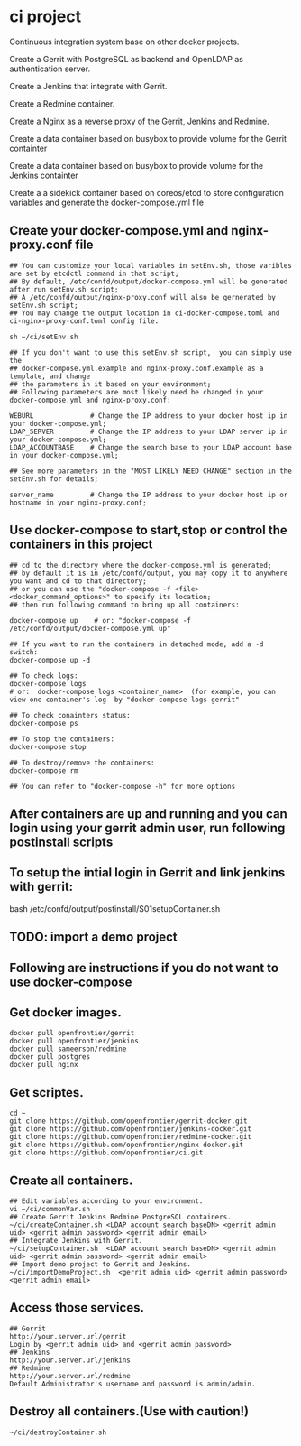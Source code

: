 # ci project
Continuous integration system base on other docker projects.

Create a Gerrit with PostgreSQL as backend and OpenLDAP as authentication server.

Create a Jenkins that integrate with Gerrit.

Create a Redmine container.

Create a Nginx as a reverse proxy of the Gerrit, Jenkins and Redmine.

Create a data container based on busybox to provide volume for the Gerrit containter

Create a data container based on busybox to provide volume for the Jenkins containter

Create a a sidekick container based on coreos/etcd to store configuration variables and generate the docker-compose.yml file 

## Create your docker-compose.yml and nginx-proxy.conf file 
    ## You can customize your local variables in setEnv.sh, those varibles are set by etcdctl command in that script; 
    ## By default, /etc/confd/output/docker-compose.yml will be generated after run setEnv.sh script; 
    ## A /etc/confd/output/nginx-proxy.conf will also be gernerated by setEnv.sh script;
    ## You may change the output location in ci-docker-compose.toml and ci-nginx-proxy-conf.toml config file.

    sh ~/ci/setEnv.sh
    
    ## If you don't want to use this setEnv.sh script,  you can simply use the 
    ## docker-compose.yml.example and nginx-proxy.conf.example as a template, and change 
    ## the parameters in it based on your environment;
    ## Following parameters are most likely need be changed in your docker-compose.yml and nginx-proxy.conf:
   
    WEBURL              # Change the IP address to your docker host ip in your docker-compose.yml;
    LDAP_SERVER         # Change the IP address to your LDAP server ip in your docker-compose.yml;
    LDAP_ACCOUNTBASE    # Change the search base to your LDAP account base in your docker-compose.yml;

    ## See more parameters in the "MOST LIKELY NEED CHANGE" section in the setEnv.sh for details; 

    server_name         # Change the IP address to your docker host ip or hostname in your nginx-proxy.conf;

## Use docker-compose to start,stop or control the containers in this project
    ## cd to the directory where the docker-compose.yml is generated; 
    ## by default it is in /etc/confd/output, you may copy it to anywhere you want and cd to that directory;
    ## or you can use the "docker-compose -f <file> <docker_command_options>" to specify its location;
    ## then run following command to bring up all containers:

    docker-compose up    # or: "docker-compose -f /etc/confd/output/docker-compose.yml up"

    ## If you want to run the containers in detached mode, add a -d switch:
    docker-compose up -d

    ## To check logs:
    docker-compose logs  
    # or:  docker-compose logs <container_name>  (for example, you can view one container's log  by "docker-compose logs gerrit" 

    ## To check conainters status:
    docker-compose ps

    ## To stop the containers:
    docker-compose stop

    ## To destroy/remove the containers:
    docker-compose rm

    ## You can refer to "docker-compose -h" for more options

## After containers are up and running and you can login using your gerrit admin user, run following postinstall scripts
   ## To setup the intial login in Gerrit and link jenkins with gerrit:
   bash /etc/confd/output/postinstall/S01setupContainer.sh

   ## TODO: import a demo project

## Following are instructions if you do not want to use docker-compose

## Get docker images.
    docker pull openfrontier/gerrit
    docker pull openfrontier/jenkins
    docker pull sameersbn/redmine
    docker pull postgres
    docker pull nginx

## Get scriptes.
    cd ~
    git clone https://github.com/openfrontier/gerrit-docker.git
    git clone https://github.com/openfrontier/jenkins-docker.git
    git clone https://github.com/openfrontier/redmine-docker.git
    git clone https://github.com/openfrontier/nginx-docker.git
    git clone https://github.com/openfrontier/ci.git

## Create all containers.
    ## Edit variables according to your environment.
    vi ~/ci/commonVar.sh
    ## Create Gerrit Jenkins Redmine PostgreSQL containers.
    ~/ci/createContainer.sh <LDAP account search baseDN> <gerrit admin uid> <gerrit admin password> <gerrit admin email>
    ## Integrate Jenkins with Gerrit.
    ~/ci/setupContainer.sh  <LDAP account search baseDN> <gerrit admin uid> <gerrit admin password> <gerrit admin email>
    ## Import demo project to Gerrit and Jenkins.
    ~/ci/importDemoProject.sh  <gerrit admin uid> <gerrit admin password> <gerrit admin email>

## Access those services.
    ## Gerrit
    http://your.server.url/gerrit
    Login by <gerrit admin uid> and <gerrit admin password>
    ## Jenkins
    http://your.server.url/jenkins
    ## Redmine
    http://your.server.url/redmine
    Default Administrator's username and password is admin/admin.

## Destroy all containers.(Use with caution!) 
    ~/ci/destroyContainer.sh
